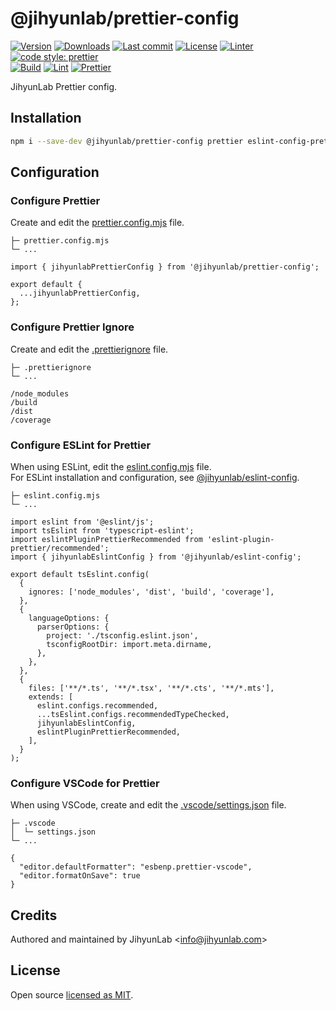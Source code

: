 # @jihyunlab/prettier-config

[![Version](https://img.shields.io/npm/v/@jihyunlab/prettier-config.svg?style=flat-square)](https://www.npmjs.com/package/@jihyunlab/prettier-config?activeTab=versions) [![Downloads](https://img.shields.io/npm/dt/@jihyunlab/prettier-config.svg?style=flat-square)](https://www.npmjs.com/package/@jihyunlab/prettier-config) [![Last commit](https://img.shields.io/github/last-commit/jihyunlab/prettier-config.svg?style=flat-square)](https://github.com/jihyunlab/prettier-config/graphs/commit-activity) [![License](https://img.shields.io/github/license/jihyunlab/prettier-config.svg?style=flat-square)](https://github.com/jihyunlab/prettier-config/blob/master/LICENSE) [![Linter](https://img.shields.io/badge/linter-eslint-blue?style=flat-square)](https://eslint.org) [![code style: prettier](https://img.shields.io/badge/code_style-prettier-ff69b4.svg?style=flat-square)](https://github.com/prettier/prettier)\
[![Build](https://github.com/jihyunlab/prettier-config/actions/workflows/build.yml/badge.svg)](https://github.com/jihyunlab/prettier-config/actions/workflows/build.yml) [![Lint](https://github.com/jihyunlab/prettier-config/actions/workflows/lint.yml/badge.svg)](https://github.com/jihyunlab/prettier-config/actions/workflows/lint.yml) [![Prettier](https://github.com/jihyunlab/prettier-config/actions/workflows/prettier.yml/badge.svg)](https://github.com/jihyunlab/prettier-config/actions/workflows/prettier.yml)

JihyunLab Prettier config.

## Installation

```bash
npm i --save-dev @jihyunlab/prettier-config prettier eslint-config-prettier eslint-plugin-prettier
```

## Configuration

### Configure Prettier

Create and edit the <U>prettier.config.mjs</U> file.

```
├─ prettier.config.mjs
└─ ...
```

```
import { jihyunlabPrettierConfig } from '@jihyunlab/prettier-config';

export default {
  ...jihyunlabPrettierConfig,
};
```

### Configure Prettier Ignore

Create and edit the <U>.prettierignore</U> file.

```
├─ .prettierignore
└─ ...
```

```
/node_modules
/build
/dist
/coverage
```

### Configure ESLint for Prettier

When using ESLint, edit the <U>eslint.config.mjs</U> file.\
For ESLint installation and configuration, see [@jihyunlab/eslint-config](https://www.npmjs.com/package/@jihyunlab/eslint-config).

```
├─ eslint.config.mjs
└─ ...
```

```
import eslint from '@eslint/js';
import tsEslint from 'typescript-eslint';
import eslintPluginPrettierRecommended from 'eslint-plugin-prettier/recommended';
import { jihyunlabEslintConfig } from '@jihyunlab/eslint-config';

export default tsEslint.config(
  {
    ignores: ['node_modules', 'dist', 'build', 'coverage'],
  },
  {
    languageOptions: {
      parserOptions: {
        project: './tsconfig.eslint.json',
        tsconfigRootDir: import.meta.dirname,
      },
    },
  },
  {
    files: ['**/*.ts', '**/*.tsx', '**/*.cts', '**/*.mts'],
    extends: [
      eslint.configs.recommended,
      ...tsEslint.configs.recommendedTypeChecked,
      jihyunlabEslintConfig,
      eslintPluginPrettierRecommended,
    ],
  }
);
```

### Configure VSCode for Prettier

When using VSCode, create and edit the <U>.vscode/settings.json</U> file.

```
├─ .vscode
│  └─ settings.json
└─ ...
```

```
{
  "editor.defaultFormatter": "esbenp.prettier-vscode",
  "editor.formatOnSave": true
}
```

## Credits

Authored and maintained by JihyunLab <<info@jihyunlab.com>>

## License

Open source [licensed as MIT](https://github.com/jihyunlab/prettier-config/blob/master/LICENSE).
